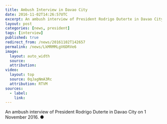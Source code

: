```yaml
---
title: Ambush Interview in Davao City
date: 2016-11-02T14:26:57UTC
excerpt: An ambush interview of President Rodrigo Duterte in Davao City on 1 November 2016.
layout: post
categories: [news, president]
tags: [interview]
published: true
redirect_from: /news/20161102T142657
permalink: /news/LkMRMMLgV6DRVe6
image:
  layout: auto_width
  source: 
  attribution: 
video:
  layout: top
  source: 0qJagNmA3Rc
  attribution: RTVM
sources:
  - label:
    link:
---
```


An ambush interview of President Rodrigo Duterte in Davao City on 1 November 2016.
&#x25cf;


